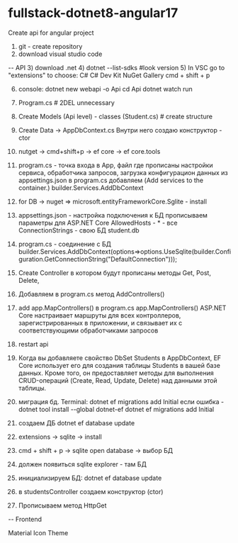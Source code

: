 # fullstack-dotnet8-angular17
Create api for angular project

1) git - create repository
2) download visual studio code

-- API
3) download .net
4) dotnet --list-sdks #look version
5) In VSC go to "extensions" to choose:
    C#
    C# Dev Kit
    NuGet Gallery       cmd + shift + p

6) console: 
dotnet new webapi -o Api
cd Api
dotnet watch run

7) Program.cs # 2DEL unnecessary
8) Create Models (Api level)
        - classes (Student.cs)      # create structure 
9) Create Data -> AppDbContext.cs
Внутри него создаю конструктор - ctor
10) nutget -> cmd+shift+p -> ef core
                          -> ef core.tools
11) program.cs - точка входа в App, файл где прописаны настройки сервиса, обработчика запросов, загрузка конфигурацион данных из appsettings.json
в program.cs добавляем (Add services to the container.)
builder.Services.AddDbContext    
                   
12) for DB -> nuget => microsoft.entityFrameworkCore.Sglite - install
13) appsettings.json - настройка подключения к БД
прописываем параметры для ASP.NET Core 
AllowedHosts - * - все
ConnectionStrings - свою БД student.db

14) program.cs - соединение с БД
builder.Services.AddDbContext<AppDbContext>(options=>options.UseSqlite(builder.Configuration.GetConnectionString("DefaultConnection")));

15) Create Controller в котором будут прописаны методы Get, Post, Delete, 
16) Добавляем в program.cs метод AddControllers()
17) add app.MapControllers() в program.cs 
app.MapControllers() ASP.NET Core настраивает маршруты для всех контроллеров, зарегистрированных в приложении, и связывает их с соответствующими обработчиками запросов
18) restart api
19) Когда вы добавляете свойство DbSet<Student> Students в AppDbContext, EF Core использует его для создания таблицы Students в вашей базе данных. Кроме того, он предоставляет методы для выполнения CRUD-операций (Create, Read, Update, Delete) над данными этой таблицы.

20) миграция бд. Terminal: dotnet ef migrations add Initial
если ошибка - 
dotnet tool install --global dotnet-ef
dotnet ef migrations add Initial

21) создаем ДБ
dotnet ef database update

22) extensions -> sqlite -> install
23) cmd + shift + p -> sqlite open database -> выбор БД 
24) должен появиться sqlite explorer - там БД
25) инициализируем БД: dotnet ef database update
26) в studentsController создаем конструктор (ctor)
26) Прописываем метод HttpGet








-- Frontend

 Material Icon Theme






